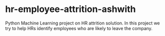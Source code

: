 # hr-employee-attrition-ashwith
Python Machine Learning project on HR attrition solution. In this project we try to help HRs identify employees who are likely to leave the company.
